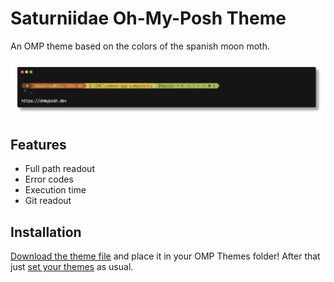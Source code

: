 # Saturniidae Oh-My-Posh Theme
An OMP theme based on the colors of the spanish moon moth.

![The theme in action](https://raw.githubusercontent.com/satyrnidae/saturniidae-omp/main/Images/saturniidae.png)

## Features
- Full path readout
- Error codes
- Execution time
- Git readout

## Installation

[Download the theme file](https://raw.githubusercontent.com/satyrnidae/saturniidae-omp/main/saturniidae.omp.json) and place it in your OMP Themes folder! After that just [set your themes](https://ohmyposh.dev/docs/installation) as usual.

